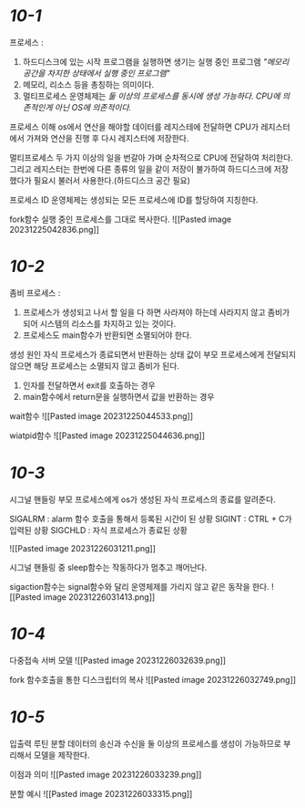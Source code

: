 
# *10-1*

프로세스 : 
1. 하드디스크에 있는 시작 프로그램을 실행하면 생기는 실행 중인 프로그램
*"메모리 공간을 차지한 상태에서 실행 중인 프로그램"*
2. 메모리, 리소스 등을 총칭하는 의미이다.
3. 멀티프로세스 운영체제는 *둘 이상의 프로세스를 동시에 생성 가능하다.*
   *CPU에 의존적인게 아닌 OS에 의존적이다.*

프로세스 이해
os에서 연산을 해야할 데이터를 레지스테에 전달하면 CPU가 레지스터에서 가져와 연산을 진행 후 다시 레지스터에 저장한다.

멀티프로세스
두 가지 이상의 일을 번갈아 가며 순차적으로 CPU에 전달하여 처리한다.  그리고 레지스터는 한번에 다른 종류의 일을 같이 저장이 불가하여 하드디스크에 저장 했다가 필요시 불러서 사용한다.(하드디스크 공간 필요) 

프로세스 ID
운영체제는 생성되는 모든 프로세스에 ID를 할당하여 지칭한다.

fork함수
실행 중인 프로세스를 그대로 복사한다.
![[Pasted image 20231225042836.png]]


# *10-2*

좀비 프로세스 : 
1. 프로세스가 생성되고 나서 할 일을 다 하면 사라져야 하는데 사라지지 않고 좀비가 되어 시스템의 리소스를 차지하고 있는 것이다.
2. 프로세스도 main함수가 반환되면 소멸되어야 한다.

생성 원인
자식 프로세스가 종료되면서 반환하는 상태 값이 부모 프로세스에게 전달되지 않으면 해당 프로세스는 소멸되지 않고 좀비가 된다.
1. 인자를 전달하면서 exit를 호출하는 경우
2. main함수에서 return문을 실행하면서 값을 반환하는 경우 

wait함수
![[Pasted image 20231225044533.png]]


wiatpid함수
![[Pasted image 20231225044636.png]]

# *10-3*

시그널 핸들링
부모 프로세스에게 os가 생성된 자식 프로세스의 종료를 알려준다.

SIGALRM : alarm 함수 호출을 통해서 등록된 시간이 된 상황
SIGINT : CTRL + C가 입력된 상황
SIGCHLD : 자식 프로세스가 종료된 상황

![[Pasted image 20231226031211.png]]

시그널 핸들링 중 sleep함수는 작동하다가 멈추고 깨어난다.

sigaction함수는 signal함수와 달리 운영체제를 가리지 않고 같은 동작을 한다.
![[Pasted image 20231226031413.png]]


# *10-4*

다중접속 서버 모델
![[Pasted image 20231226032639.png]]


fork 함수호출을 통한 디스크립터의 복사
![[Pasted image 20231226032749.png]]


# *10-5*

입출력 루틴 분할
데이터의 송신과 수신을 둘 이상의 프로세스를 생성이 가능하므로 부리해서 모델을 제작한다.

이점과 의미
![[Pasted image 20231226033239.png]]

분할 예시
![[Pasted image 20231226033315.png]]
